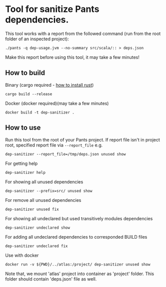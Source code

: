 
# Tool for sanitize Pants dependencies.

This tool works with a report from the followed command (run from the root folder of an inspected project):

    ./pants -q dep-usage.jvm --no-summary src/scala/:: > deps.json
     
Make this report before using this tool, it may take a few minutes!

## How to build

Binary (cargo required - [how to install rust](https://www.rust-lang.org/tools/install))

    cargo build --release
    
Docker (docker required)(may take a few minutes)

    docker build -t dep-sanitizer .
    
    
## How to use

Run this tool from the root of your Pants project. If report file isn't in project root, 
specified report file via `--report_file` e.g.

    dep-sanitizer --report_file=/tmp/deps.json unused show 

For getting help

    dep-sanitizer help    
    
For showing all unused dependencies

    dep-sanitizer --prefix=src/ unused show 
    
For remove all unused dependencies

    dep-sanitizer unused fix
    
For showing all undeclared but used transitively modules dependencies

    dep-sanitizer undeclared show 
    
For adding all undeclared dependencies to corresponded BUILD files

    dep-sanitizer undeclared fix
    
Use with docker 

    docker run -v ${PWD}/../atlas:/project/ dep-sanitizer unused show 
  
Note that, we mount 'atlas' project into container as 'project' folder. This folder 
should contain 'deps.json' file as well.   
    

    
